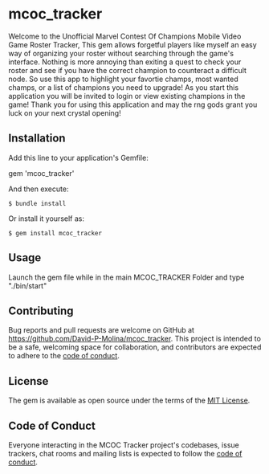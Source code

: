 # mcoc_tracker

Welcome to the Unofficial Marvel Contest Of Champions Mobile Video Game Roster Tracker, This gem allows forgetful players like myself an easy way of organizing your roster without searching through the game's interface. Nothing is more annoying than exiting a quest to check your roster and see if you have the correct champion to counteract a difficult node. So use this app to highlight your favortie champs, most wanted champs, or a list of champions you need to upgrade!
As you start this application you will be invited to login or view existing champions in the game! Thank you for using this application and may the rng gods grant you luck on your next crystal opening! 

## Installation

Add this line to your application's Gemfile:

gem 'mcoc_tracker'

And then execute:

    $ bundle install

Or install it yourself as:

    $ gem install mcoc_tracker

## Usage
Launch the gem file while in the main MCOC_TRACKER Folder and type "./bin/start"

<!-- Follow the username prompt and accept your Pokemon Quest. Type in keywords and numbers to navigate through the pokedex to view a pokemon's stats and description. You will also have the option to add a pokemon to your team. As with most Pokemon games you are allotted 6 spots to fill with any pokemon. If you attempt to exceed this number you will be asked to start over or remove a pokemon from your team. You can view your roster at any time. Once you are finished you are returned a list of the pokemon you selected. Enjoy! -->

## Contributing

Bug reports and pull requests are welcome on GitHub at https://github.com/David-P-Molina/mcoc_tracker. This project is intended to be a safe, welcoming space for collaboration, and contributors are expected to adhere to the [code of conduct](https://github.com/David-P-Molina/mcoc_tracker/blob/main/CODE_OF_CONDUCT.md).


## License

The gem is available as open source under the terms of the [MIT License](https://opensource.org/licenses/MIT).

## Code of Conduct

Everyone interacting in the MCOC Tracker project's codebases, issue trackers, chat rooms and mailing lists is expected to follow the [code of conduct](https://github.com/[USERNAME]/mcoc_tracker/blob/master/CODE_OF_CONDUCT.md).
